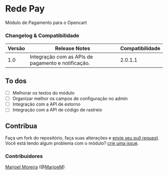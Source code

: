 # Rede Pay

Módulo de Pagamento para o Opencart



### Changelog & Compatibilidade

| Versão | Release Notes | Compatibilidade |
| ------ | ------------- | --------------- |
| 1.0    | Integração com as APIs de pagamento e notificação. | 2.0.1.1 |

## To dos

- [ ] Melhorar os textos do módulo
- [ ] Organizar melhor os campos de configuração no admin
- [ ] Integração com a API de estorno
- [ ] Integração com a API de código de rastreio

## Contribua

Faça um fork do repositório, faça suas alterações e [envie seu pull request](https://github.com/opencart/opencart/wiki/Creating-a-pull-request).<br>
Você está tendo algum problema com o módulo? [crie uma issue](https://help.github.com/articles/creating-an-issue/).

### Contribuidores

[Marjoel Moreira](https://www.marjoel.com/) (@[MarjoeM](https://www.twitter.com/MarjoelM))
